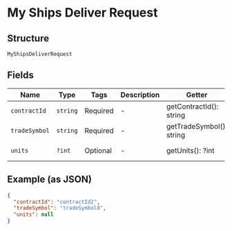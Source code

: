 
# My Ships Deliver Request

## Structure

`MyShipsDeliverRequest`

## Fields

| Name | Type | Tags | Description | Getter | Setter |
|  --- | --- | --- | --- | --- | --- |
| `contractId` | `string` | Required | - | getContractId(): string | setContractId(string contractId): void |
| `tradeSymbol` | `string` | Required | - | getTradeSymbol(): string | setTradeSymbol(string tradeSymbol): void |
| `units` | `?int` | Optional | - | getUnits(): ?int | setUnits(?int units): void |

## Example (as JSON)

```json
{
  "contractId": "contractId2",
  "tradeSymbol": "tradeSymbol8",
  "units": null
}
```


